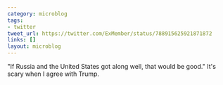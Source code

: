 ```yaml
---
category: microblog
tags:
- twitter
tweet_url: https://twitter.com/ExMember/status/788915625921871872
links: []
layout: microblog
---
```

"If Russia and the United States got along well, that would be good." It's scary when I agree with Trump.
